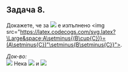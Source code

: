 ## Задача 8.

Докажете, че за <img src="https://latex.codecogs.com/svg.latex?\Large&space;\forall{A,B,C}"> е изпълнено <img src="https://latex.codecogs.com/svg.latex?\Large&space;A\setminus{(B\cup{C})}=(A\setminus{C})"\setminus{B\setminus{C}}">.

*Док-во:*<br><img src="https://latex.codecogs.com/svg.latex?\Large&space;(\subseteq)"> Нека <img src="https://latex.codecogs.com/svg.latex?\Large&space;x\in{A\setminus{(B\cup{C})}}\Rightarrow{x\in{A}}"> и <img src="https://latex.codecogs.com/svg.latex?\Large&space;x\notin{\underbrace{B\cup{C}}">
